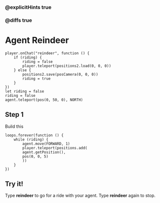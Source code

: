 ### @explicitHints true

### @diffs true

# Agent Reindeer

```template
player.onChat("reindeer", function () {
    if (riding) {
        riding = false
        player.teleport(positions2.load(0, 0, 0))
    } else {
        positions2.save(posCamera(0, 0, 0))
        riding = true
    }
})
let riding = false
riding = false
agent.teleport(pos(0, 50, 0), NORTH)
```

## Step 1

Build this

```blocks
loops.forever(function () {
    while (riding) {
        agent.move(FORWARD, 1)
        player.teleport(positions.add(
        agent.getPosition(),
        pos(0, 0, 5)
        ))
    }
})
```

## Try it!

Type **reindeer** to go for a ride with your agent.
Type **reindeer** again to stop.